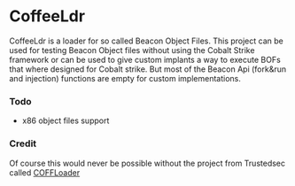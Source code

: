 # CoffeeLdr

CoffeeLdr is a loader for so called Beacon Object Files. 
This project can be used for testing Beacon Object files without using the Cobalt Strike framework or
can be used to give custom implants a way to execute BOFs that where designed for Cobalt strike.
But most of the Beacon Api (fork&run and injection) functions are empty for custom implementations.


### Todo
 - x86 object files support

### Credit
Of course this would never be possible without the project from Trustedsec called [COFFLoader](https://github.com/trustedsec/COFFLoader)
